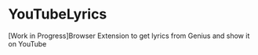 # YouTubeLyrics
[Work in Progress]Browser Extension to get lyrics from Genius and show it on YouTube
